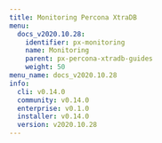 ```yaml
---
title: Monitoring Percona XtraDB
menu:
  docs_v2020.10.28:
    identifier: px-monitoring
    name: Monitoring
    parent: px-percona-xtradb-guides
    weight: 50
menu_name: docs_v2020.10.28
info:
  cli: v0.14.0
  community: v0.14.0
  enterprise: v0.1.0
  installer: v0.14.0
  version: v2020.10.28
---
```


